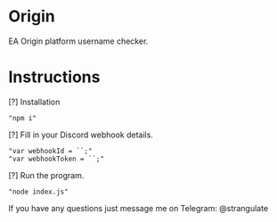 # Origin
EA Origin platform username checker.

# Instructions

[?] Installation

    "npm i"

[?] Fill in your Discord webhook details.

    "var webhookId = ``;"
    "var webhookToken = ``;"

[?] Run the program.

    "node index.js"
    
If you have any questions just message me on Telegram: @strangulate
